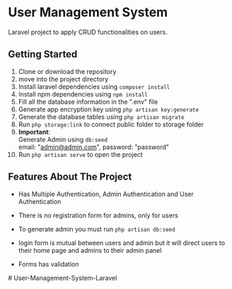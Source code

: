 # User Management System 

Laravel project to apply CRUD functionalities on users.

## Getting Started

1. Clone or download the repository
2. move into the project directory
3. Install laravel dependencies using `` composer install  ``
4. Install npm dependencies using `` npm install ``
5. Fill all the database information in the ".env" file
6. Generate app encryption key using `` php artisan key:generate ``
7. Generate the database tables using `` php artisan migrate `` 
8. Run `` php storage:link `` to connect public folder to storage folder
9. **Important**: \
Generate Admin using `` db:seed `` \
email: "admin@admin.com", password: "password"
10. Run `` php artisan serve `` to open the project

## Features About The Project

- Has Multiple Authentication, Admin Authentication and User Authentication

- There is no registration form for admins, only for users

- To generate admin you must run `` php artisan db:seed ``

- login form is mutual between users and admin but it will direct users to their home page and admins to their admin panel

- Forms has validation

#   U s e r - M a n a g e m e n t - S y s t e m - L a r a v e l  
 